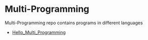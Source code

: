 # Multi-Programming
Multi-Programming repo contains programs in different languages

* [Hello_Multi_Programming](Programs/Hello_Multi-Programming/)